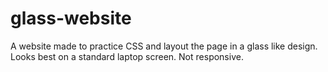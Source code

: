 # glass-website
A website made to practice CSS and layout the page in a glass like design. Looks best on a standard laptop screen. Not responsive.
